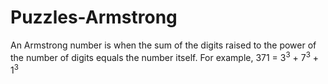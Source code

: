 # Puzzles-Armstrong
An Armstrong number is when the sum of the digits raised to the power of the number of digits equals the number itself.
For example, 371 = 3<sup>3</sup> + 7<sup>3</sup> + 1<sup>3</sup>

